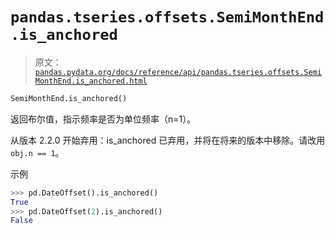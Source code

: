 # `pandas.tseries.offsets.SemiMonthEnd.is_anchored`

> 原文：[`pandas.pydata.org/docs/reference/api/pandas.tseries.offsets.SemiMonthEnd.is_anchored.html`](https://pandas.pydata.org/docs/reference/api/pandas.tseries.offsets.SemiMonthEnd.is_anchored.html)

```py
SemiMonthEnd.is_anchored()
```

返回布尔值，指示频率是否为单位频率（n=1）。

从版本 2.2.0 开始弃用：is_anchored 已弃用，并将在将来的版本中移除。请改用`obj.n == 1`。

示例

```py
>>> pd.DateOffset().is_anchored()
True
>>> pd.DateOffset(2).is_anchored()
False 
```
